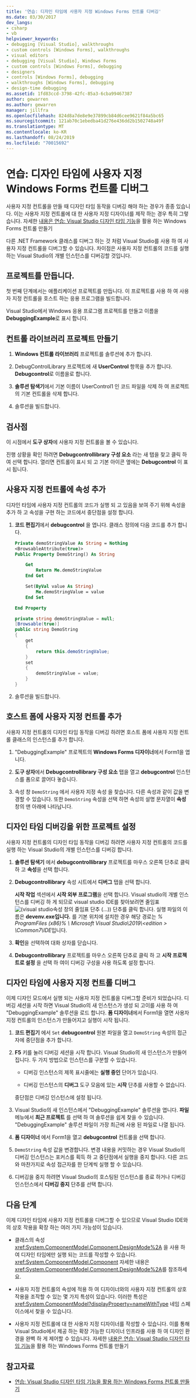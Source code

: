 ```yaml
---
title: '연습: 디자인 타임에 사용자 지정 Windows Forms 컨트롤 디버깅'
ms.date: 03/30/2017
dev_langs:
- csharp
- vb
helpviewer_keywords:
- debugging [Visual Studio], walkthroughs
- custom controls [Windows Forms], walkthroughs
- visual editors
- debugging [Visual Studio], Windows Forms
- custom controls [Windows Forms], debugging
- designers
- controls [Windows Forms], debugging
- walkthroughs [Windows Forms], debugging
- design-time debugging
ms.assetid: 1fd83ccd-3798-42fc-85a3-6cba99467387
author: gewarren
ms.author: gewarren
manager: jillfra
ms.openlocfilehash: 824d8a7de8e9e37899cb84d6cee9621f84a5bc65
ms.sourcegitcommit: 121ab70c1ebedba41d276e436dd2b1502748a49f
ms.translationtype: MT
ms.contentlocale: ko-KR
ms.lasthandoff: 08/24/2019
ms.locfileid: "70015692"
---
```

# <a name="walkthrough-debug-custom-windows-forms-controls-at-design-time"></a>연습: 디자인 타임에 사용자 지정 Windows Forms 컨트롤 디버그

사용자 지정 컨트롤을 만들 때 디자인 타임 동작을 디버깅 해야 하는 경우가 종종 있습니다. 이는 사용자 지정 컨트롤에 대 한 사용자 지정 디자이너를 제작 하는 경우 특히 그렇습니다. 자세한 [내용은 연습: Visual Studio 디자인 타임 기능](creating-a-wf-control-design-time-features.md)을 활용 하는 Windows Forms 컨트롤 만들기

다른 .NET Framework 클래스를 디버그 하는 것 처럼 Visual Studio를 사용 하 여 사용자 지정 컨트롤을 디버그할 수 있습니다. 차이점은 사용자 지정 컨트롤의 코드를 실행 하는 Visual Studio의 개별 인스턴스를 디버깅할 것입니다.

## <a name="create-the-project"></a>프로젝트를 만듭니다.

첫 번째 단계에서는 애플리케이션 프로젝트를 만듭니다. 이 프로젝트를 사용 하 여 사용자 지정 컨트롤을 호스트 하는 응용 프로그램을 빌드합니다.

Visual Studio에서 Windows 응용 프로그램 프로젝트를 만들고 이름을 **DebuggingExample**로 표시 합니다.

## <a name="create-the-control-library-project"></a>컨트롤 라이브러리 프로젝트 만들기

1. **Windows 컨트롤 라이브러리** 프로젝트를 솔루션에 추가 합니다.

2. DebugControlLibrary 프로젝트에 새 **UserControl** 항목을 추가 합니다. **Debugcontrol**로 이름을로 합니다.

3. **솔루션 탐색기**에서 기본 이름이 UserControl1 인 코드 파일을 삭제 하 여 프로젝트의 기본 컨트롤을 삭제 합니다.

4. 솔루션을 빌드합니다.

## <a name="checkpoint"></a>검사점

이 시점에서 **도구 상자**에 사용자 지정 컨트롤을 볼 수 있습니다.

진행 상황을 확인 하려면 **Debugcontrollibrary 구성 요소** 라는 새 탭을 찾고 클릭 하 여 선택 합니다. 열리면 컨트롤이 표시 되 고 기본 아이콘 옆에는 **Debugcontrol** 이 표시 됩니다.

## <a name="add-a-property-to-your-custom-control"></a>사용자 지정 컨트롤에 속성 추가

디자인 타임에 사용자 지정 컨트롤의 코드가 실행 되 고 있음을 보여 주기 위해 속성을 추가 하 고 속성을 구현 하는 코드에서 중단점을 설정 합니다.

1. **코드 편집기**에서 **debugcontrol** 을 엽니다. 클래스 정의에 다음 코드를 추가 합니다.

    ```vb
    Private demoStringValue As String = Nothing
    <BrowsableAttribute(true)>
    Public Property DemoString() As String

        Get
            Return Me.demoStringValue
        End Get

        Set(ByVal value As String)
            Me.demoStringValue = value
        End Set

    End Property
    ```

    ```csharp
    private string demoStringValue = null;
    [Browsable(true)]
    public string DemoString
    {
        get
        {
            return this.demoStringValue;
        }
        set
        {
            demoStringValue = value;
        }
    }
    ```

2. 솔루션을 빌드합니다.

## <a name="add-your-custom-control-to-the-host-form"></a>호스트 폼에 사용자 지정 컨트롤 추가

사용자 지정 컨트롤의 디자인 타임 동작을 디버깅 하려면 호스트 폼에 사용자 지정 컨트롤 클래스의 인스턴스를 추가 합니다.

1. "DebuggingExample" 프로젝트의 **Windows Forms 디자이너**에서 Form1을 엽니다.

2. **도구 상자**에서 **Debugcontrollibrary 구성 요소** 탭을 열고 **debugcontrol** 인스턴스를 폼으로 끌어다 놓습니다.

3. 속성 창 `DemoString` 에서 사용자 지정 속성 을 찾습니다. 다른 속성과 같이 값을 변경할 수 있습니다. 또한 `DemoString` 속성을 선택 하면 속성의 설명 문자열이 **속성** 창의 맨 아래에 나타납니다.

## <a name="set-up-the-project-for-design-time-debugging"></a>디자인 타임 디버깅을 위한 프로젝트 설정

사용자 지정 컨트롤의 디자인 타임 동작을 디버깅 하려면 사용자 지정 컨트롤의 코드를 실행 하는 Visual Studio의 개별 인스턴스를 디버깅 합니다.

1. **솔루션 탐색기** 에서 **debugcontrollibrary** 프로젝트를 마우스 오른쪽 단추로 클릭 하 고 **속성**을 선택 합니다.

2. **Debugcontrollibrary** 속성 시트에서 **디버그** 탭을 선택 합니다.

     **시작 작업** 섹션에서 **시작 외부 프로그램**을 선택 합니다. Visual studio의 개별 인스턴스를 디버깅 하 게 되므로 visual studio IDE를 찾아보려면 줄임표![(visual studio](./media/visual-studio-ellipsis-button.png)속성 창의 줄임표 단추 (...)) 단추를 클릭 합니다. 실행 파일의 이름은 **devenv.exe입니다.** 를 기본 위치에 설치한 경우 해당 경로는 *% ProgramFiles (x86)% \ Microsoft Visual Studio\2019\\\<edition > \Common7\IDE*입니다.

3. **확인**을 선택하여 대화 상자를 닫습니다.

4. **Debugcontrollibrary** 프로젝트를 마우스 오른쪽 단추로 클릭 하 고 **시작 프로젝트로 설정** 을 선택 하 여이 디버깅 구성을 사용 하도록 설정 합니다.

## <a name="debug-your-custom-control-at-design-time"></a>디자인 타임에 사용자 지정 컨트롤 디버그

이제 디자인 모드에서 실행 되는 사용자 지정 컨트롤을 디버그할 준비가 되었습니다. 디버깅 세션을 시작 하면 Visual Studio의 새 인스턴스가 생성 되 고이를 사용 하 여 "DebuggingExample" 솔루션을 로드 합니다. **폼 디자이너**에서 Form1을 열면 사용자 지정 컨트롤의 인스턴스가 만들어지고 실행이 시작 됩니다.

1. **코드 편집기** 에서 `Set` **debugcontrol** 원본 파일을 열고 `DemoString` 속성의 접근자에 중단점을 추가 합니다.

2. **F5** 키를 눌러 디버깅 세션을 시작 합니다. Visual Studio의 새 인스턴스가 만들어집니다. 두 가지 방법으로 인스턴스를 구분할 수 있습니다.

    - 디버깅 인스턴스의 제목 표시줄에는 **실행 중인** 단어가 있습니다.

    - 디버깅 인스턴스의 **디버그** 도구 모음에 있는 **시작** 단추를 사용할 수 없습니다.

   중단점은 디버깅 인스턴스에 설정 됩니다.

3. Visual Studio의 새 인스턴스에서 "DebuggingExample" 솔루션을 엽니다. **파일** 메뉴에서 **최근 프로젝트** 를 선택 하 여 솔루션을 쉽게 찾을 수 있습니다. "DebuggingExample" 솔루션 파일이 가장 최근에 사용 된 파일로 나열 됩니다.

4. **폼 디자이너** 에서 Form1을 열고 **debugcontrol** 컨트롤을 선택 합니다.

5. `DemoString` 속성 값을 변경합니다. 변경 내용을 커밋하는 경우 Visual Studio의 디버깅 인스턴스는 포커스를 획득 하 고 중단점에서 실행을 중지 합니다. 다른 코드와 마찬가지로 속성 접근자를 한 단계씩 실행 할 수 있습니다.

6. 디버깅을 중지 하려면 Visual Studio의 호스팅된 인스턴스를 종료 하거나 디버깅 인스턴스에서 **디버깅 중지** 단추를 선택 합니다.

## <a name="next-steps"></a>다음 단계

이제 디자인 타임에 사용자 지정 컨트롤을 디버그할 수 있으므로 Visual Studio IDE와의 상호 작용을 확장 하는 여러 가지 가능성이 있습니다.

- 클래스의 속성<xref:System.ComponentModel.Component.DesignMode%2A> 을 사용 하 여 디자인 타임에만 실행 되는 코드를 작성할 수 있습니다. <xref:System.ComponentModel.Component> 자세한 내용은 <xref:System.ComponentModel.Component.DesignMode%2A>를 참조하세요.

- 사용자 지정 컨트롤의 속성에 적용 하 여 디자이너와의 사용자 지정 컨트롤의 상호 작용을 조작할 수 있는 몇 가지 특성이 있습니다. 이러한 특성은 <xref:System.ComponentModel?displayProperty=nameWithType> 네임 스페이스에서 찾을 수 있습니다.

- 사용자 지정 컨트롤에 대 한 사용자 지정 디자이너를 작성할 수 있습니다. 이를 통해 Visual Studio에서 제공 하는 확장 가능한 디자이너 인프라를 사용 하 여 디자인 환경을 완벽 하 게 제어할 수 있습니다. 자세한 [내용은 연습: Visual Studio 디자인 타임 기능](creating-a-wf-control-design-time-features.md)을 활용 하는 Windows Forms 컨트롤 만들기

## <a name="see-also"></a>참고자료

- [연습: Visual Studio 디자인 타임 기능을 활용 하는 Windows Forms 컨트롤 만들기](creating-a-wf-control-design-time-features.md)
